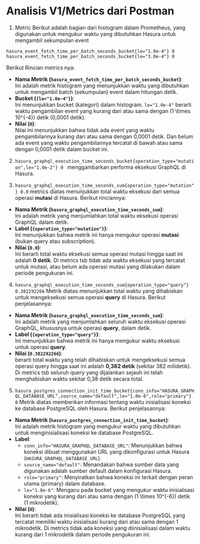 
# Analisis V1/Metrics dari Postman 

1. Metric Berikut adalah bagian dari histogram dalam Prometheus, yang digunakan untuk mengukur waktu yang dibutuhkan Hasura untuk mengambil sekumpulan event

`hasura_event_fetch_time_per_batch_seconds_bucket{le="1.0e-4"} 0`
`hasura_event_fetch_time_per_batch_seconds_bucket{le="3.0e-4"} 0`

Berikut Rincian metrics nya:
- **Nama Metrik (`hasura_event_fetch_time_per_batch_seconds_bucket`)**:  
  Ini adalah metrik histogram yang menunjukkan waktu yang dibutuhkan untuk mengambil batch (sekumpulan) event dalam hitungan detik.
- **Bucket (`{le="1.0e-4"}`)**:  
  Ini menunjukkan bucket (kategori) dalam histogram. `le="1.0e-4"` berarti waktu pengambilan event yang kurang dari atau sama dengan \(1 \times 10^{-4}\) detik (0,0001 detik).
- **Nilai (`0`)**:  
  Nilai ini menunjukkan bahwa tidak ada event yang waktu pengambilannya kurang dari atau sama dengan 0,0001 detik.
Dan belum ada event yang waktu pengambilannya tercatat di bawah atau sama dengan 0,0001 detik dalam bucket ini.

2. `hasura_graphql_execution_time_seconds_bucket{operation_type="mutation",le="1.0e-2"} 0 `
menggambarkan performa eksekusi GraphQL di Hasura.

3. `hasura_graphql_execution_time_seconds_sum{operation_type="mutation"} 0.0` 
metrics diatas menunjukkan total waktu eksekusi dari semua operasi **mutasi** di Hasura. 
Berikut rinciannya:
- **Nama Metrik (`hasura_graphql_execution_time_seconds_sum`)**:  
  Ini adalah metrik yang menjumlahkan total waktu eksekusi operasi GraphQL dalam detik.
- **Label (`{operation_type="mutation"}`)**:  
  Ini menunjukkan bahwa metrik ini hanya mengukur operasi **mutasi** (bukan query atau subscription).
- **Nilai (`0.0`)**:  
  Ini berarti total waktu eksekusi semua operasi mutasi hingga saat ini adalah **0 detik**.
Di metrics tsb tidak ada waktu eksekusi yang tercatat untuk mutasi, atau belum ada operasi mutasi yang dilakukan dalam periode pengukuran ini.

4. `hasura_graphql_execution_time_seconds_sum{operation_type="query"} 0.382292266`
Metrik diatas menunjukkan total waktu yang dihabiskan untuk mengeksekusi semua operasi **query** di Hasura.
Berikut penjelasannya:
- **Nama Metrik (`hasura_graphql_execution_time_seconds_sum`)**:  
  Ini adalah metrik yang menjumlahkan seluruh waktu eksekusi operasi GraphQL, khususnya untuk operasi **query**, dalam detik.
- **Label (`{operation_type="query"}`)**:  
  Ini menunjukkan bahwa metrik ini hanya mengukur waktu eksekusi untuk operasi **query**.
- **Nilai (`0.382292266`)**:  
 berarti total waktu yang telah dihabiskan untuk mengeksekusi semua operasi query hingga saat ini adalah **0,382 detik** (sekitar 382 milidetik).
Di metrics tsb seluruh query yang dijalankan sejauh ini telah menghabiskan waktu sekitar 0,38 detik secara total.

5. `hasura_postgres_connection_init_time_bucket{conn_info="HASURA_GRAPHQL_DATABASE_URL",source_name="default",le="1.0e-6",role="primary"} 0` 
Metrik diatas memberikan informasi tentang waktu inisialisasi koneksi ke database PostgreSQL oleh Hasura. 
Berikut penjelasannya:
- **Nama Metrik (`hasura_postgres_connection_init_time_bucket`)**:  
  Ini adalah metrik histogram yang mengukur waktu yang dibutuhkan untuk menginisialisasi koneksi ke database PostgreSQL.
- **Label**:  
  - `conn_info="HASURA_GRAPHQL_DATABASE_URL"`: Menunjukkan bahwa koneksi dibuat menggunakan URL yang dikonfigurasi untuk Hasura (`HASURA_GRAPHQL_DATABASE_URL`).
  - `source_name="default"`: Menandakan bahwa sumber data yang digunakan adalah sumber default dalam konfigurasi Hasura.
  - `role="primary"`: Menyiratkan bahwa koneksi ini terkait dengan peran utama (primary) dalam database.
  - `le="1.0e-6"`: Mengacu pada bucket yang mengukur waktu inisialisasi koneksi yang kurang dari atau sama dengan \(1 \times 10^{-6}\) detik (1 mikrodetik).
- **Nilai (`0`)**:  
  Ini berarti tidak ada inisialisasi koneksi ke database PostgreSQL yang tercatat memiliki waktu inisialisasi kurang dari atau sama dengan 1 mikrodetik.
Di metrics tidak ada koneksi yang diinisialisasi dalam waktu kurang dari 1 mikrodetik dalam periode pengukuran ini.
